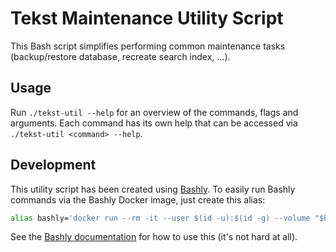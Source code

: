 # Tekst Maintenance Utility Script

This Bash script simplifies performing common maintenance tasks (backup/restore database, recreate search index, ...).

## Usage

Run `./tekst-util --help` for an overview of the commands, flags and arguments. Each command has its own help that can be accessed via `./tekst-util <command> --help`.

## Development

This utility script has been created using [Bashly](https://bashly.dannyb.co/).
To easily run Bashly commands via the Bashly Docker image, just create this alias:

```sh
alias bashly='docker run --rm -it --user $(id -u):$(id -g) --volume "$PWD:/app" dannyben/bashly'
```

See the [Bashly documentation](https://bashly.dannyb.co/usage/getting-started/) for how to use this (it's not hard at all).
